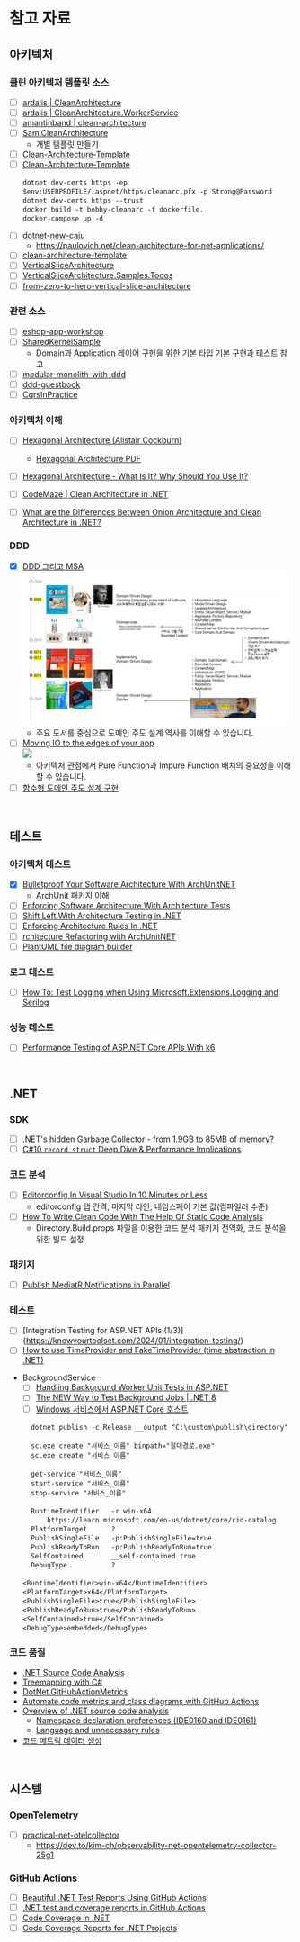 
# 참고 자료

## 아키텍처
### 클린 아키텍처 템플릿 소스
- [ ] [ardalis | CleanArchitecture](https://github.com/ardalis/CleanArchitecture)
- [ ] [ardalis | CleanArchitecture.WorkerService](https://github.com/ardalis/CleanArchitecture.WorkerService/tree/main)
- [ ] [amantinband | clean-architecture](https://github.com/amantinband/clean-architecture)
- [ ] [Sam.CleanArchitecture](https://github.com/samanazadi1996/Sam.CleanArchitecture)
  - 개별 템플릿 만들기
- [ ] [Clean-Architecture-Template](https://github.com/babaktaremi/Clean-Architecture-Template)
- [ ] [Clean-Architecture-Template](https://github.com/babaktaremi/Clean-Architecture-Template)
  ```shell
  dotnet dev-certs https -ep $env:USERPROFILE/.aspnet/https/cleanarc.pfx -p Strong@Password
  dotnet dev-certs https --trust
  docker build -t bobby-cleanarc -f dockerfile.
  docker-compose up -d
  ```
- [ ] [dotnet-new-caju](https://github.com/ivanpaulovich/dotnet-new-caju)
  - https://paulovich.net/clean-architecture-for-net-applications/
- [ ] [clean-architecture-template](https://github.com/Genocs/clean-architecture-template)
- [ ] [VerticalSliceArchitecture](https://github.com/Hona/VerticalSliceArchitecture)
- [ ] [VerticalSliceArchitecture.Samples.Todos](https://github.com/Hona/VerticalSliceArchitecture.Samples.Todos)
- [ ] [from-zero-to-hero-vertical-slice-architecture](https://github.com/Dometrain/from-zero-to-hero-vertical-slice-architecture)

### 관련 소스
- [ ] [eshop-app-workshop](https://github.com/dotnet-presentations/eshop-app-workshop)
- [ ] [SharedKernelSample](https://github.com/NimblePros/SharedKernelSample)
  - Domain과 Application 레이어 구현을 위한 기본 타입 기본 구현과 테스트 참고
- [ ] [modular-monolith-with-ddd](https://github.com/kgrzybek/modular-monolith-with-ddd)
- [ ] [ddd-guestbook](https://github.com/ardalis/ddd-guestbook)
- [ ] [CqrsInPractice](https://github.com/vkhorikov/CqrsInPractice)

### 아키텍처 이해
- [ ] [Hexagonal Architecture (Alistair Cockburn)](https://www.youtube.com/watch?v=k0ykTxw7s0Y)
  - [Hexagonal Architecture PDF](https://alistaircockburn.com/Hexagonal%20Budapest%2023-05-18.pdf)
- [ ] [Hexagonal Architecture - What Is It? Why Should You Use It?](https://www.happycoders.eu/software-craftsmanship/hexagonal-architecture/)
- [ ] [CodeMaze | Clean Architecture in .NET](https://code-maze.com/dotnet-clean-architecture/)
- [ ] [What are the Differences Between Onion Architecture and Clean Architecture in .NET?](https://code-maze.com/dotnet-differences-between-onion-architecture-and-clean-architecture/)


### DDD
- [x] [DDD 그리고 MSA](https://www.youtube.com/watch?v=DOpt6IWU6LU)  
  [![](./.images/DDDandMSA.png)](https://www.youtube.com/watch?v=DOpt6IWU6LU)
  - 주요 도서를 중심으로 도메인 주도 설계 역사를 이해할 수 있습니다.
- [ ] [Moving IO to the edges of your app](https://www.youtube.com/watch?v=P1vES9AgfC4)  
  [![](https://img.youtube.com/vi/P1vES9AgfC4/0.jpg)](https://www.youtube.com/watch?v=P1vES9AgfC4)
  - 아키텍처 관점에서 Pure Function과 Impure Function 배치의 중요성을 이해할 수 있습니다.
- [ ] [함수형 도메인 주도 설계 구현](https://liftio.org/2021/files/jisoo-park-ppt.pdf)

<br/>

## 테스트
### 아키텍처 테스트
- [x] [Bulletproof Your Software Architecture With ArchUnitNET](https://www.youtube.com/watch?v=R_srbvA6IQM)
  - ArchUnit 패키지 이해
- [ ] [Enforcing Software Architecture With Architecture Tests](https://www.milanjovanovic.tech/blog/enforcing-software-architecture-with-architecture-tests)
- [ ] [Shift Left With Architecture Testing in .NET](https://www.milanjovanovic.tech/blog/shift-left-with-architecture-testing-in-dotnet)
- [ ] [Enforcing Architecture Rules In .NET](https://honesdev.com/enforcing-architecture-rules-in-dotnet/)
- [ ] [rchitecture Refactoring with ArchUnitNET](https://www.production-ready.de/2023/12/10/architecture-refactoring-with-archunitnet-en.html)
- [ ] [PlantUML file diagram builder](https://archunitnet.readthedocs.io/en/latest/guide/#51-full-diagram-dependencies)

### 로그 테스트
- [ ] [How To: Test Logging when Using Microsoft.Extensions.Logging and Serilog](https://seankilleen.com/2024/04/how-to-test-logging-when-using-microsoft-extensions-logging-and-serilog/)

### 성능 테스트
- [ ] [Performance Testing of ASP.NET Core APIs With k6](https://code-maze.com/aspnetcore-performance-testing-with-k6/)

<br/>

## .NET
### SDK
- [ ] [.NET's hidden Garbage Collector - from 1.9GB to 85MB of memory?](https://www.youtube.com/watch?v=y7FTxAqExyU)
- [ ] [C#10 `record struct` Deep Dive & Performance Implications](https://nietras.com/2021/06/14/csharp-10-record-struct/)

### 코드 분석
- [ ] [Editorconfig In Visual Studio In 10 Minutes or Less](https://www.youtube.com/watch?v=CQW5b58mPdg&t)
  - editorconfig 탭 간격, 마지막 라인, 네임스페이 기본 값(컴파일러 수준)
- [ ] [How To Write Clean Code With The Help Of Static Code Analysis](https://www.youtube.com/watch?v=0nVT1gM4vPg)
  - Directory.Build.props 파일을 이용한 코드 분석 패키지 전역화, 코드 분석을 위한 빌드 설정

### 패키지
- [ ] [Publish MediatR Notifications in Parallel](https://code-maze.com/mediatr-parallel-publishing-notifications/)

### 테스트
- [ ] [Integration Testing for ASP.NET APIs (1/3)]{https://knowyourtoolset.com/2024/01/integration-testing/)
- [ ] [How to use TimeProvider and FakeTimeProvider (time abstraction in .NET)](https://grantwinney.com/how-to-use-timeprovider-and-faketimeprovider/)
- BackgroundService
  - [ ] [Handling Background Worker Unit Tests in ASP.NET](https://matt-ghafouri.medium.com/handling-background-worker-unit-tests-in-asp-net-77180e25697d)
  - [ ] [The NEW Way to Test Background Jobs | .NET 8](https://www.youtube.com/watch?v=uN1V0Sw34NQ)
  - [ ] [Windows 서비스에서 ASP.NET Core 호스트](https://learn.microsoft.com/ko-kr/aspnet/core/host-and-deploy/windows-service?view=aspnetcore-9.0&tabs=visual-studio)
  ```
    dotnet publish -c Release __output "C:\custom\publish\directory"

    sc.exe create "서비스_이름" binpath="절대경로.exe"
    sc.exe create "서비스_이름"

    get-service "서비스_이름"
    start-service "서비스_이름"
    stop-service "서비스_이름"

    RuntimeIdentifier	-r win-x64
        https://learn.microsoft.com/en-us/dotnet/core/rid-catalog
    PlatformTarget		?
    PublishSingleFile	-p:PublishSingleFile=true
    PublishReadyToRun	-p:PublishReadyToRun=true
    SelfContained		__self-contained true
    DebugType			?

  <RuntimeIdentifier>win-x64</RuntimeIdentifier>
  <PlatformTarget>x64</PlatformTarget>
  <PublishSingleFile>true</PublishSingleFile>
  <PublishReadyToRun>true</PublishReadyToRun>
  <SelfContained>true</SelfContained>
  <DebugType>embedded</DebugType>
  ```

### 코드 품질
- [.NET Source Code Analysis](https://swharden.com/blog/2023-03-05-dotnet-code-analysis/)
- [Treemapping with C#](https://swharden.com/blog/2023-03-07-treemapping/)
- [DotNet.GitHubActionMetrics](https://github.com/MarvinDrude/DotNet.GitHubActionMetrics)
- [Automate code metrics and class diagrams with GitHub Actions](https://devblogs.microsoft.com/dotnet/automate-code-metrics-and-class-diagrams-with-github-actions/)
- [Overview of .NET source code analysis](https://learn.microsoft.com/en-us/dotnet/fundamentals/code-analysis/overview?tabs=net-9#enable-on-build)
  - [Namespace declaration preferences (IDE0160 and IDE0161)](https://learn.microsoft.com/en-us/dotnet/fundamentals/code-analysis/style-rules/ide0160-ide0161)
  - [Language and unnecessary rules](https://learn.microsoft.com/en-us/dotnet/fundamentals/code-analysis/style-rules/language-rules#option-format)
- [코드 메트릭 데이터 생성](https://learn.microsoft.com/ko-kr/visualstudio/code-quality/how-to-generate-code-metrics-data?view=vs-2022)


<br/>

## 시스템
### OpenTelemetry
- [ ] [practical-net-otelcollector](https://github.com/kimcuhoang/practical-net-otelcollector/tree/main)
  - https://dev.to/kim-ch/observability-net-opentelemetry-collector-25g1

### GitHub Actions
- [ ] [Beautiful .NET Test Reports Using GitHub Actions](https://seankilleen.com/2024/03/beautiful-net-test-reports-using-github-actions/)
- [ ] [.NET test and coverage reports in GitHub Actions](https://www.damirscorner.com/blog/posts/20240719-DotNetTestAndCoverageReportsInGitHubActions.html)
- [ ] [Code Coverage in .NET](https://code-maze.com/dotnet-code-coverage/)
- [ ] [Code Coverage Reports for .NET Projects](https://knowyourtoolset.com/2024/01/coverage-reports/)
